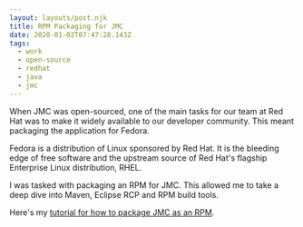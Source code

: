 ```yaml
---
layout: layouts/post.njk
title: RPM Packaging for JMC
date: 2020-01-02T07:47:28.143Z
tags:
  - work
  - open-source
  - redhat
  - java
  - jmc
---
```

When JMC was open-sourced, one of the main tasks for our team at Red Hat was to make it widely available to our developer community.
This meant packaging the application for Fedora.

Fedora is a distribution of Linux sponsored by Red Hat.
It is the bleeding edge of free software and the upstream source of Red Hat's flagship Enterprise Linux distribution, RHEL.

I was tasked with packaging an RPM for JMC.
This allowed me to take a deep dive into Maven, Eclipse RCP and RPM build tools.

Here's my [tutorial for how to package JMC as an RPM](https://drive.google.com/file/d/1gdy1H8Ka20TWvmLOG5I7SoX6s2fzn4L7/view?usp=sharing).